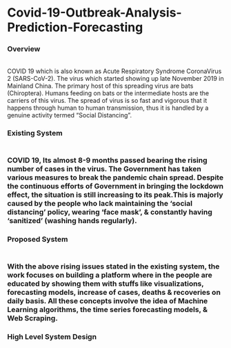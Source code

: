 # Covid-19-Outbreak-Analysis-Prediction-Forecasting

<h3><b> Overview </b></h3><br>
COVID 19 which is also known as Acute Respiratory Syndrome CoronaVirus 2 (SARS-CoV-2). The virus which started showing up late November 2019 in Mainland China. The
primary host of this spreading virus are bats (Chiroptera). Humans feeding on bats or the intermediate hosts are the carriers of this virus. The spread of virus is so
fast and vigorous that it happens through human to human transmission, thus it is handled by a genuine activity termed “Social Distancing”.<br>

<h3><b>Existing System</b><h3><br>
COVID 19, Its almost 8-9 months passed bearing the rising number of cases in the virus. The Government has taken various measures to break the pandemic chain spread.
Despite the continuous efforts of Government in bringing the lockdown effect, the situation is still increasing to its peak.This is majorly caused by the people who
lack maintaining the ‘social distancing’ policy, wearing ‘face mask’, & constantly having ‘sanitized’ (washing hands regularly).<br>
  
<h3><b>Proposed System</b><h3><br>
With the above rising issues stated in the existing system, the work focuses on building a platform where in the people are educated by showing them with stuffs like
visualizations, forecasting models, increase of cases, deaths & recoveries on daily basis. All these concepts involve the idea of Machine Learning algorithms, the
time series forecasting models, & Web Scraping.<br>

<h3><b>High Level System Design</b></h3><br>
